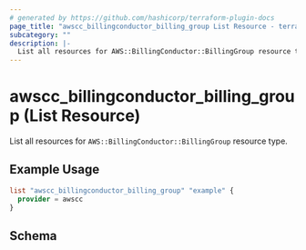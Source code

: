 ```yaml
---
# generated by https://github.com/hashicorp/terraform-plugin-docs
page_title: "awscc_billingconductor_billing_group List Resource - terraform-provider-awscc"
subcategory: ""
description: |-
  List all resources for AWS::BillingConductor::BillingGroup resource type.
---
```


# awscc_billingconductor_billing_group (List Resource)

List all resources for `AWS::BillingConductor::BillingGroup` resource type.

## Example Usage

```terraform
list "awscc_billingconductor_billing_group" "example" {
  provider = awscc
}
```

<!-- schema generated by tfplugindocs -->
## Schema

